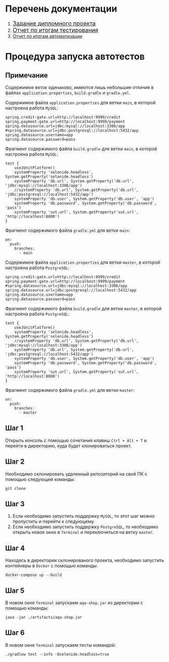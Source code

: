 # Перечень документации

1. <a href="https://github.com/LeontevTest/QA_Diplom/blob/main/docs/Plan.md" style="font-size: 18px">Задание дипломного
   проекта</a> <br>
2. <a href="https://github.com/LeontevTest/QA_Diplom/blob/main/docs/Report.md" style="font-size: 18px">Отчет по итогам тестирования
   </a> <br>
3. <a href="https://github.com/LeontevTest/QA_Diplom/blob/main/docs/Summary.md">Отчет по итогам автоматизации</a> <br>


# Процедура запуска автотестов

## Примечание


Содержимое веток одинаково, имеются лишь небольшие отличия в файлах `application.properties`, `build.gradle`
и `gradle.yml`.

Содержимое файла `application.properties` для ветки `main`, в которой настроена работа `MySQL`:

```
spring.credit-gate.url=http://localhost:9999/credit
spring.payment-gate.url=http://localhost:9999/payment
spring.datasource.url=jdbc:mysql://localhost:3306/app
#spring.datasource.url=jdbc:postgresql://localhost:5432/app
spring.datasource.username=app
spring.datasource.password=pass
```

Фрагмент содержимого файла `build.gradle` для ветки `main`, в которой настроена работа `MySQL`:

```
test {
    useJUnitPlatform()
    systemProperty 'selenide.headless', System.getProperty('selenide.headless')
    systemProperty 'db.url', System.getProperty('db.url', 'jdbc:mysql://localhost:3306/app')
    //systemProperty 'db.url', System.getProperty('db.url', 'jdbc:postgresql://localhost:5432/app')
    systemProperty 'db.user', System.getProperty('db.user', 'app')
    systemProperty 'db.password', System.getProperty('db.password', 'pass')
    systemProperty 'sut.url', System.getProperty('sut.url', 'http://localhost:8080')
}
```

Фрагмент содержимого файла `gradle.yml` для ветки `main`:

```
on:
  push:
    branches:
      - main
```

Содержимое файла `application.properties` для ветки `master`, в которой настроена работа `PostgreSQL`:

```
spring.credit-gate.url=http://localhost:9999/credit
spring.payment-gate.url=http://localhost:9999/payment
#spring.datasource.url=jdbc:mysql://localhost:3306/app
spring.datasource.url=jdbc:postgresql://localhost:5432/app
spring.datasource.username=app
spring.datasource.password=pass
```

Фрагмент содержимого файла `build.gradle` для ветки `master`, в которой настроена работа `PostgreSQL`:

```
test {
    useJUnitPlatform()
    systemProperty 'selenide.headless', System.getProperty('selenide.headless')
    //systemProperty 'db.url', System.getProperty('db.url', 'jdbc:mysql://localhost:3306/app')
    systemProperty 'db.url', System.getProperty('db.url', 'jdbc:postgresql://localhost:5432/app')
    systemProperty 'db.user', System.getProperty('db.user', 'app')
    systemProperty 'db.password', System.getProperty('db.password', 'pass')
    systemProperty 'sut.url', System.getProperty('sut.url', 'http://localhost:8080')
}
```

Фрагмент содержимого файла `gradle.yml` для ветки `master`:

```
on:
  push:
    branches:
      - master
```


## Шаг 1

Открыть консоль с помощью сочетания клавиш `Ctrl + Alt + T` и перейти в директорию, куда будет клонироваться проект.

## Шаг 2

Необходимо склонировать удаленный репозиторий на свой ПК с помощью следующей команды:

```
git clone 
```
## Шаг 3
1. Если необходимо запустить поддержку `MySQL`, то этот шаг можно пропустить и перейти к следующему.
2. Если необходимо запустить поддержку `PostgreSQL`, то необходимо открыть новое окно в `Terminal` и переключиться на
   ветку `master`.

## Шаг 4

Находясь в директории склонированого проекта, необходимо запустить контейнеры в `Docker` с
помощью команды:

```
docker-compose up --build
```

## Шаг 5

В новом окне `Terminal` запускаем `aqa-shop.jar` из директории с помощью команды:

```
java -jar ./artifacts/aqa-shop.jar
```

## Шаг 6

В новом окне `Terminal` запускаем тесты командой:

```
./gradlew test --info -Dselenide.headless=true
```
